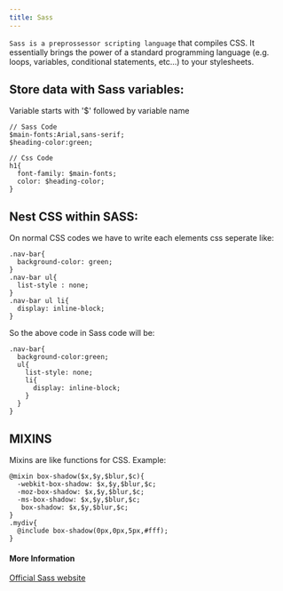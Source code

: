 ```yaml
---
title: Sass
---
```

`Sass is a preprossessor scripting language` that compiles CSS. It essentially brings the power of a standard programming language (e.g. loops, variables, conditional statements, etc...) to your stylesheets.

## Store data with Sass variables:

Variable starts with '$' followed by variable name
```
// Sass Code
$main-fonts:Arial,sans-serif;
$heading-color:green;

// Css Code
h1{
  font-family: $main-fonts;
  color: $heading-color;
}
```

## Nest CSS within SASS:

On normal CSS codes we have to write each elements css seperate like:
```
.nav-bar{
  background-color: green;
}
.nav-bar ul{
  list-style : none;
}
.nav-bar ul li{
  display: inline-block;
}

```
So the above code in Sass code will be:
```
.nav-bar{
  background-color:green;
  ul{
    list-style: none;
    li{
      display: inline-block;
    }
  }
}
```

## MIXINS

Mixins are like functions for CSS.
Example:
```
@mixin box-shadow($x,$y,$blur,$c){
  -webkit-box-shadow: $x,$y,$blur,$c;
  -moz-box-shadow: $x,$y,$blur,$c;
  -ms-box-shadow: $x,$y,$blur,$c;
   box-shadow: $x,$y,$blur,$c;
}
.mydiv{
  @include box-shadow(0px,0px,5px,#fff);
}

```
#### More Information
[Official Sass website](https://sass-lang.com/)
